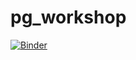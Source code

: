 # pg_workshop

[![Binder](https://mybinder.org/badge_logo.svg)](https://mybinder.org/v2/gh/neuefische/pg_workshop/main)
